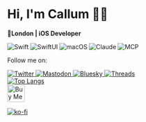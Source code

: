 
# Hi, I'm Callum 👋🏻

**📍London | iOS Developer**


<p align="center">

![Swift](https://camo.githubusercontent.com/f01659415ba9664d7a0ac0e08180ef4c76ece0e58cd675d1a76cde661b468359/68747470733a2f2f696d672e736869656c64732e696f2f62616467652f2d53776966742d4641373334333f7374796c653d666c61742d737175617265266c6f676f3d7377696674266c6f676f436f6c6f723d7768697465) ![SwiftUI](https://camo.githubusercontent.com/300802a7b591e49db529d5f60217a1a190ed2d6edc36592cfb2229d5cfc3aa6d/68747470733a2f2f696d672e736869656c64732e696f2f62616467652f2d537769667455492d3030363244333f7374796c653d666c61742d737175617265266c6f676f3d7377696674266c6f676f436f6c6f723d7768697465) ![macOS](https://camo.githubusercontent.com/4c3b60711f686c0cd026292ec2e4e98c993e1d5e1deaabb659d46b39665bcf98/68747470733a2f2f696d672e736869656c64732e696f2f62616467652f2d6d61634f532d3030303030303f7374796c653d666c61742d737175617265266c6f676f3d6170706c65266c6f676f436f6c6f723d7768697465) ![Claude](https://camo.githubusercontent.com/f5be6ae764f49098e5f0e87bd5f209af97c30b585c77bc710f317e34de50d009/68747470733a2f2f696d672e736869656c64732e696f2f62616467652f2d436c617564652d3030303030303f7374796c653d666c61742d737175617265266c6f676f3d616e7468726f706963266c6f676f436f6c6f723d7768697465) ![MCP](https://camo.githubusercontent.com/d8700cd7e1f30ab03a786e81cad543262ea535f1b991bd6c50607b7e9ef2360d/68747470733a2f2f696d672e736869656c64732e696f2f62616467652f2d4d43502d4646364236423f7374796c653d666c61742d737175617265266c6f676f3d70726f746f636f6c266c6f676f436f6c6f723d7768697465)

</p>
  

<div align="left">
  <p>Follow me on:</p>
  
  <a href="https://x.com/acxtrila">
    <img src="https://img.shields.io/badge/Twitter-1DA1F2?style=for-the-badge&logo=twitter&logoColor=white" alt="Twitter" />
  </a>
  <a href="https://mastodon.social/@acxtrilla">
    <img src="https://img.shields.io/badge/Mastodon-6364FF?style=for-the-badge&logo=Mastodon&logoColor=white" alt="Mastodon" />
  </a>
  <a href="https://bsky.app/profile/acxtrilla.xyz">
    <img src="https://img.shields.io/badge/Bluesky-0285FF?logo=bluesky&logoColor=fff&style=for-the-badge" alt="Bluesky" />
  </a>
  <a href="https://www.threads.com/@acxtrilla">
    <img src="https://img.shields.io/badge/Threads-000000?style=for-the-badge&logo=Threads&logoColor=white" alt="Threads" />
  </a>

</div>

<div align="left">

  <a href="https://github.com/anuraghazra/github-readme-stats">
    <img src="https://github-readme-stats.vercel.app/api/top-langs/?username=0xatrilla&layout=compact&theme=discord_old_blurple" alt="Top Langs" />
  </a>

</div>


<div align="left">
<a href="https://www.buymeacoffee.com/acxtrilla" target="_blank">
  <img src="https://cdn.buymeacoffee.com/buttons/v2/default-blue.png" alt="Buy Me A Coffee" height="40" />
</a>
 </div>
 
<p align="left">
  <a href="https://ko-fi.com/S6S71JSYII">
    <img src="https://ko-fi.com/img/githubbutton_sm.svg" alt="ko-fi" />
  </a>
</p>

